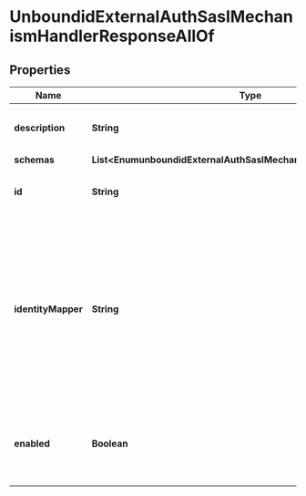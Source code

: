 

# UnboundidExternalAuthSaslMechanismHandlerResponseAllOf


## Properties

| Name | Type | Description | Notes |
|------------ | ------------- | ------------- | -------------|
|**description** | **String** | A description for this SASL Mechanism Handler |  [optional] |
|**schemas** | **List&lt;EnumunboundidExternalAuthSaslMechanismHandlerSchemaUrn&gt;** |  |  [optional] |
|**id** | **String** | Name of the SASL Mechanism Handler |  [optional] |
|**identityMapper** | **String** | The identity mapper that should be used to identify the user targeted by the authentication ID contained in the bind request. This will only be used for \&quot;u:\&quot;-style authentication ID values. |  [optional] |
|**enabled** | **Boolean** | Indicates whether the SASL mechanism handler is enabled for use. |  [optional] |



